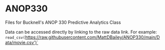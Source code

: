 # ANOP330
Files for Bucknell's ANOP 330 Predictive Analytics Class

Data can be accessed directly by linking to the raw data link. For example:
`read_csv(`https://raw.githubusercontent.com/MattDBailey/ANOP330/main/Data/movie.csv')`

